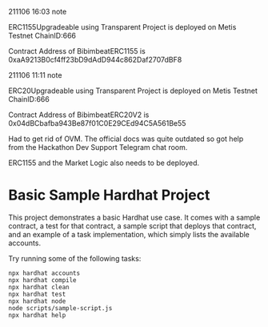 211106 16:03 note


ERC1155Upgradeable using Transparent Project is deployed on Metis Testnet ChainID:666

Contract Address of BibimbeatERC1155 is 0xaA9213B0cf4ff23bD9dAdD944c862Daf2707dBF8

211106 11:11 note

ERC20Upgradeable using Transparent Project is deployed on Metis Testnet ChainID:666

Contract Address of BibimbeatERC20V2 is 0x04dBCbafba943Be87f01C0E29CEd94C5A561Be55

Had to get rid of OVM. The official docs was quite outdated so got help from the Hackathon Dev Support Telegram chat room.

ERC1155 and the Market Logic also needs to be deployed. 

# Basic Sample Hardhat Project

This project demonstrates a basic Hardhat use case. It comes with a sample contract, a test for that contract, a sample script that deploys that contract, and an example of a task implementation, which simply lists the available accounts.

Try running some of the following tasks:

```shell
npx hardhat accounts
npx hardhat compile
npx hardhat clean
npx hardhat test
npx hardhat node
node scripts/sample-script.js
npx hardhat help
```
